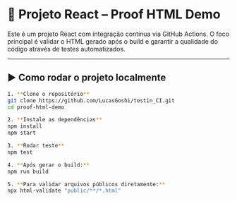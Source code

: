 # 🚀 Projeto React – Proof HTML Demo

Este é um projeto React com integração contínua via GitHub Actions. O foco principal é validar o HTML gerado após o build e garantir a qualidade do código através de testes automatizados.

---

## ▶️ Como rodar o projeto localmente
```bash
1. **Clone o repositório**
git clone https://github.com/LucasGoshi/testin_CI.git
cd proof-html-demo

2. **Instale as dependências**
npm install
npm start

3. **Rodar teste**
npm test

4. **Após gerar o build:**
npm run build

5. **Para validar arquivos públicos diretamente:**
npx html-validate "public/**/*.html"
